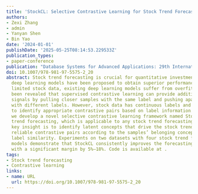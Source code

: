 ```yaml
---
title: 'StockCL: Selective Contrastive Learning for Stock Trend Forecasting via Learnable Concepts'
authors:
- Zexi Zhang
- admin
- Yanyan Shen
- Bin Yao
date: '2024-01-01'
publishDate: '2025-05-25T08:14:53.229533Z'
publication_types:
- paper-conference
publication: "Database Systems for Advanced Applications: 29th International Conference **(DASFAA'24)**"
doi: 10.1007/978-981-97-5575-2_20
abstract: Stock trend forecasting is crucial for quantitative investment and various
  deep learning models have been proposed to obtain superior performance. Due to the
  limited stock data, existing deep learning models suffer from overfitting. It has
  been revealed that supervised contrastive learning can provide additional supervision
  signals by pulling closer samples with the same label and pushing apart samples
  with different labels. However, stock data has continuous labels and it is nontrivial
  to identify appropriate contrastive pairs based on label information. In this paper,
  we develop a novel selective contrastive learning framework named StockCL for stock
  trend forecasting, which is applicable to any stock trend forecasting models. Our
  key insight is to identify latent concepts that drive the stock trends and select
  reliable contrastive pairs according to the samples’ belonging concepts and their
  label similarity. Experiments on two datasets with four stock trend forecasting
  models demonstrate that StockCL consistently improves the forecasting performance
  with a significant margin by 5%–18%. Code is available at .
tags:
- Stock trend forecasting
- Contrastive learning
links:
- name: URL
  url: https://doi.org/10.1007/978-981-97-5575-2_20
---
```

